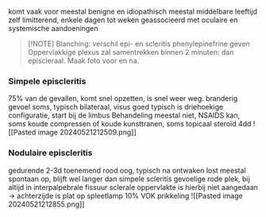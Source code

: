 komt vaak voor
meestal benigne en idiopathisch
meestal middelbare leeftijd
zelf limitterend, enkele dagen tot weken
geassocieerd met oculaire en systemische aandoeningen

> [!NOTE] Blanching: verschil epi- en scleritis phenylepinefrine geven
> Oppervlakkige plexus zal samentrekken binnen 2 minuten: dan episcleraal. Maak foto voor en na.

### Simpele episcleritis
75% van de gevallen, komt snel opzetten, is snel weer weg.
branderig gevoel soms, typisch bilateraal, visus goed
typisch is driehoekige configuratie, start bij de limbus
Behandeling meestal niet, NSAIDS kan, soms koude compressen of koude kunsttranen, soms topicaal steroïd 4dd
![[Pasted image 20240521212509.png]]

### Nodulaire episcleritis
gedurende 2-3d toenemend rood oog, typisch na ontwaken
lost meestal spontaan op, blijft wel langer dan simpele scleritis
gevoelige rode plek, bij altijd in interpalpebrale fissuur
sclerale oppervlakte is hierbij niet aangedaan -> achterzijde is plat op spleetlamp
10% VOK prikkeling
![[Pasted image 20240521212855.png]]